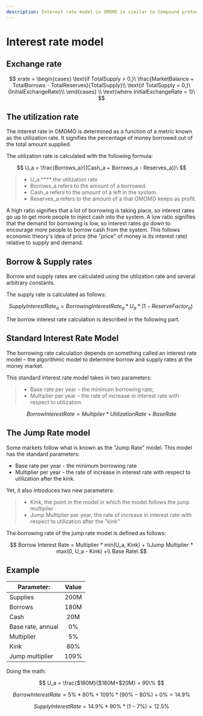 ```yaml
---
description: Interest rate model in OMOMO is similar to Compound protocol.
---
```


# Interest rate model

## Exchange rate

$$
xrate = 
\begin{cases} 
     \text{if TotalSupply > 0,}\ \frac{MarketBalance + TotalBorrows - TotalReserves}{TotalSupply}\\ 
    \text{if TotalSupply = 0,}\ {InitialExchangeRate}\\ 
\end{cases}
\\
\text{where InitialExchangeRate = 1}\
$$



## The utilization rate

The interest rate in OMOMO is determined as a function of a metric known as the utilization rate. It signifies the percentage of money borrowed out of the total amount supplied.

The utilization rate is calculated with the following formula:

$$
U_a = \frac{Borrows_a}{(Cash_a + Borrows_a - Reserves_a)}\
$$

> * U\_a \*\*\*\* the utilization rate
> * Borrows\_a refers to the amount of a borrowed.
> * Cash\_a refers to the amount of a left in the system.
> * Reserves\_a refers to the amount of a that OMOMO keeps as profit.

A high ratio signifies that a lot of borrowing is taking place, so interest rates go up to get more people to inject cash into the system. A low ratio signifies that the demand for borrowing is low, so interest rates go down to encourage more people to borrow cash from the system. This follows economic theory's idea of price (the "price" of money is its interest rate) relative to supply and demand.

## Borrow & Supply rates

Borrow and supply rates are calculated using the utilization rate and several arbitrary constants.

The supply rate is calculated as follows:

$$
Supply Interest Rate_a = Borrowing Interest Rate_a * U_a * ( 1−Reserve Factor_a )\
$$

The borrow interest rate calculation is described in the following part.

## Standard Interest Rate Model

The borrowing rate calculation depends on something called an interest rate model – the algorithmic model to determine borrow and supply rates at the money market.

This standard interest rate model takes in two parameters:

> * Base rate per year – the minimum borrowing rate;
> * Multiplier per year – the rate of increase in interest rate with respect to utilization.

$$
Borrow Interest Rate = Multiplier * Utilization Rate + Base Rate
$$

## The Jump Rate model

Some markets follow what is known as the "Jump Rate" model. This model has the standard parameters:

* Base rate per year - the minimum borrowing rate
* Multiplier per year - the rate of increase in interest rate with respect to utilization after the kink.

Yet, it also introduces two new parameters:

> * Kink, the point in the model in which the model follows the jump multiplier
> * Jump Multiplier per year, the rate of increase in interest rate with respect to utilization after the "kink"

The borrowing rate of the jump rate model is defined as follows:

$$
Borrow Interest Rate = Multiplier * min(U_a, Kink) + \\Jump Multiplier * max(0, U_a - Kink) +\\ Base Rate\
$$

## Example

| Parameter:        | Value |
| ----------------- | :---: |
| Supplies          |  200M |
| Borrows           |  180M |
| Cash              |  20M  |
| Base rate, annual |   0%  |
| Multiplier        |   5%  |
| Kink              |  80%  |
| Jump multiplier   |  109% |

Doing the math:

$$
U_a = \frac{$180M}{$180M+$20M} = 90\%
$$

$$
BorrowInterestRate = 5\% * 80\% + 109\% * ( 90\% − 80\% ) + 0\% = 14.9\%
$$

$$
SupplyInterestRate = 14.9\% * 90\% * (1-7\%)=12.5\%
$$
